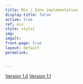 ```yaml
---
title: Mix / Zoho implementation
display-title: false
active: true
ref: mix
style: style2
img:
imgalt:
front-page: true
layout: default
permalink: 


---
```

[Version 1.0](v1.0)
[Version 1.1](v1.1)

